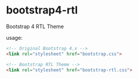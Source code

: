 # bootstrap4-rtl
Bootstrap 4 RTL Theme

usage:
```html
<!-- Original Bootstrap 4.x -->
<link rel="stylesheet" href="bootstrap.css">

<!-- Bootstrap RTL Theme -->
<link rel="stylesheet" href="bootstrap-rtl.css">


